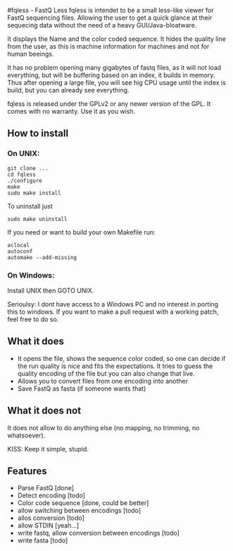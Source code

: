 #fqless - FastQ Less
fqless is intendet to be a small less-like viewer for FastQ sequencing files. Allowing the user to get a quick glance at their sequecing data without the need of a heavy GUI/Java-bloatware.

It displays the Name and the color coded sequence. It hides the quality line from the user, as this is machine information for machines and not for human beeings.

It has no problem opening many gigabytes of fastq files, as it will not load everything, but will be buffering based on an index, it builds in memory. Thus after opening a large file, you will see hig CPU usage until the index is build, but you can already see everything.

fqless is released under the GPLv2 or any newer version of the GPL. It comes with no warranty. Use it as you wish.

## How to install

### On UNIX:
```
git clone ...
cd fqless
./configure
make
sudo make install
```

To uninstall just
```
sudo make uninstall
```

If you need or want to build your own Makefile run:
```
aclocal
autoconf
automake --add-missing
```



### On Windows:
Install UNIX then GOTO UNIX. 

Serioulsy: I dont have access to a Windows PC and no interest in porting this to windows. If you want to make a pull request with a working patch, feel free to do so.


## What it does
- It opens the file, shows the sequence color coded, so one can decide if the run quality is nice and fits the expectations.
It tries to guess the quality encoding of the file but you can also change that live.
- Allows you to convert files from one encoding into another
- Save FastQ as fasta (if someone wants that)

## What it does not
It does not allow to do anything else (no mapping, no trimming, no whatsoever).

KISS: Keep it simple, stupid.

## Features
- Parse FastQ [done]
- Detect encoding [todo]
- Color code sequence [done, could be better]
- allow switching between encodings [todo]
- allos conversion [todo]
- allow STDIN [yeah...]
- write fastq, allow conversion between encodings [todo]
- write fasta [todo]

